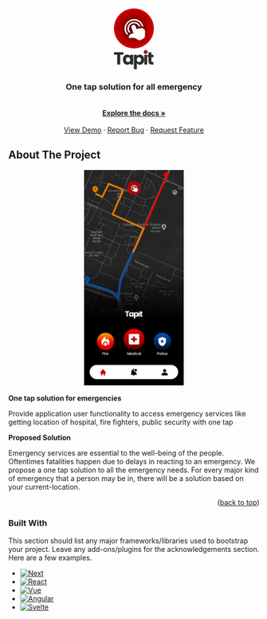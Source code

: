 <!-- Improved compatibility of back to top link: See: https://github.com/othneildrew/Best-README-Template/pull/73 -->
<a name="readme-top"></a>
<!--
*** Thanks for checking out the Best-README-Template. If you have a suggestion
*** that would make this better, please fork the repo and create a pull request
*** or simply open an issue with the tag "enhancement".
*** Don't forget to give the project a star!
*** Thanks again! Now go create something AMAZING! :D
-->



<!-- PROJECT SHIELDS -->
<!--
*** I'm using markdown "reference style" links for readability.
*** Reference links are enclosed in brackets [ ] instead of parentheses ( ).
*** See the bottom of this document for the declaration of the reference variables
*** for contributors-url, forks-url, etc. This is an optional, concise syntax you may use.
*** https://www.markdownguide.org/basic-syntax/#reference-style-links
-->
<!-- [![Contributors][contributors-shield]][contributors-url]
[![Forks][forks-shield]][forks-url]
[![Stargazers][stars-shield]][stars-url]
[![Issues][issues-shield]][issues-url]
[![MIT License][license-shield]][license-url]
[![LinkedIn][linkedin-shield]][linkedin-url] -->



<!-- PROJECT LOGO -->
<br />
<div align="center">
  <a href="https://github.com/ys1113457623/tapit">
    <img src="assets/logo/main_logo.png" alt="Logo" width="80" height="80">
  </a>
  <br />
  <a href="https://github.com/ys1113457623/tapit">
    <img src="assets/logo/logo_underhead_black.png" alt="Logo" width="80">
  </a>

  <h3 align="center">One tap solution for all emergency</h3>

  <p align="center">
    <br />
    <a href="https://github.com/ys1113457623/tapit"><strong>Explore the docs »</strong></a>
    <br />
    <br />
    <a href="https://github.com/ys1113457623/tapit">View Demo</a>
    ·
    <a href="https://github.com/ys1113457623/tapit/issues">Report Bug</a>
    ·
    <a href="https://github.com/othneildrew/Best-README-Template/issues">Request Feature</a>
  </p>
</div>



<!-- TABLE OF CONTENTS -->
<!-- <details>
  <summary>Table of Contents</summary>
  <ol>
    <li>
      <a href="#about-the-project">About The Project</a>
      <ul>
        <li><a href="#built-with">Built With</a></li>
      </ul>
    </li>
    <li>
      <a href="#getting-started">Getting Started</a>
      <ul>
        <li><a href="#prerequisites">Prerequisites</a></li>
        <li><a href="#installation">Installation</a></li>
      </ul>
    </li>
    <li><a href="#usage">Usage</a></li>
    <li><a href="#roadmap">Roadmap</a></li>
    <li><a href="#contributing">Contributing</a></li>
    <li><a href="#license">License</a></li>
    <li><a href="#contact">Contact</a></li>
    <li><a href="#acknowledgments">Acknowledgments</a></li>
  </ol>
</details> -->



<!-- ABOUT THE PROJECT -->
## About The Project
<div align="center">
    <img src="assets/logo/iPhone 13 Pro Max - 4.png" alt="drawing" style="width:200px;"/>
</div>

**One tap solution for emergencies**

Provide application user functionality to access emergency services like getting location of hospital, fire fighters, public security with one tap

**Proposed Solution**

Emergency services are essential to the well-being of the people. Oftentimes fatalities happen due to delays in reacting to an emergency. We propose a one tap solution to all the emergency needs. For every major kind of emergency that a person may be in, there will be a solution based on your current-location.​

<p align="right">(<a href="#readme-top">back to top</a>)</p>



### Built With

This section should list any major frameworks/libraries used to bootstrap your project. Leave any add-ons/plugins for the acknowledgements section. Here are a few examples.

* [![Next][Next.js]][Next-url]
* [![React][React.js]][React-url]
* [![Vue][Vue.js]][Vue-url]
* [![Angular][Angular.io]][Angular-url]
* [![Svelte][Svelte.dev]][Svelte-url]




<!-- MARKDOWN LINKS & IMAGES -->
<!-- https://www.markdownguide.org/basic-syntax/#reference-style-links -->
[contributors-shield]: https://img.shields.io/github/contributors/othneildrew/Best-README-Template.svg?style=for-the-badge
[contributors-url]: https://github.com/othneildrew/Best-README-Template/graphs/contributors
[forks-shield]: https://img.shields.io/github/forks/othneildrew/Best-README-Template.svg?style=for-the-badge
[forks-url]: https://github.com/othneildrew/Best-README-Template/network/members
[stars-shield]: https://img.shields.io/github/stars/othneildrew/Best-README-Template.svg?style=for-the-badge
[stars-url]: https://github.com/othneildrew/Best-README-Template/stargazers
[issues-shield]: https://img.shields.io/github/issues/othneildrew/Best-README-Template.svg?style=for-the-badge
[issues-url]: https://github.com/othneildrew/Best-README-Template/issues
[license-shield]: https://img.shields.io/github/license/othneildrew/Best-README-Template.svg?style=for-the-badge
[license-url]: https://github.com/othneildrew/Best-README-Template/blob/master/LICENSE.txt
[linkedin-shield]: https://img.shields.io/badge/-LinkedIn-black.svg?style=for-the-badge&logo=linkedin&colorB=555
[linkedin-url]: https://linkedin.com/in/othneildrew
[product-screenshot wid]: assets/logo/iPhone%2013%20Pro%20Max%20-%204.png
[Next.js]: https://img.shields.io/badge/Flutter-%2302569B.svg?style=for-the-badge&logo=Flutter&logoColor=white
[Next-url]: https://nextjs.org/
[React.js]: https://img.shields.io/badge/express.js-%23404d59.svg?style=for-the-badge&logo=express&logoColor=%2361DAFB
[React-url]: https://reactjs.org/
[Vue.js]: https://img.shields.io/badge/heroku-%23430098.svg?style=for-the-badge&logo=heroku&logoColor=white
[Vue-url]: https://vuejs.org/
[Angular.io]: https://img.shields.io/badge/postgres-%23316192.svg?style=for-the-badge&logo=postgresql&logoColor=white
[Angular-url]: https://angular.io/
[Svelte.dev]: https://img.shields.io/badge/Here%20SDK-%20-lightgrey?style=for-the-badge&logo=appveyor
[Svelte-url]: https://svelte.dev/
[Laravel.com]: https://img.shields.io/badge/Laravel-FF2D20?style=for-the-badge&logo=laravel&logoColor=white
[Laravel-url]: https://laravel.com
[Bootstrap.com]: https://img.shields.io/badge/Bootstrap-563D7C?style=for-the-badge&logo=bootstrap&logoColor=white
[Bootstrap-url]: https://getbootstrap.com
[JQuery.com]: https://img.shields.io/badge/jQuery-0769AD?style=for-the-badge&logo=jquery&logoColor=white
[JQuery-url]: https://jquery.com 
